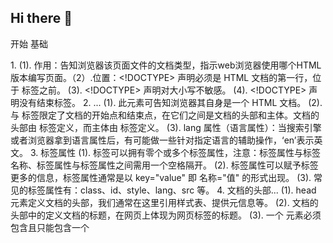 ## Hi there 👋
开始
基础

1.<!DOCTYPE html>
(1). 作用：告知浏览器该页面文件的文档类型，指示web浏览器使用哪个HTML版本编写页面。（2）.位置：<!DOCTYPE> 声明必须是 HTML 文档的第一行，位于 <html> 标签之前。 (3). <!DOCTYPE> 声明对大小写不敏感。 (4). <!DOCTYPE> 声明没有结束标签。
2. <html lang="en">...</html>
(1). 此元素可告知浏览器其自身是一个 HTML 文档。 (2). <html> 与 </html> 标签限定了文档的开始点和结束点，在它们之间是文档的头部和主体。文档的头部由 <head> 标签定义，而主体由 <body> 标签定义。 (3). lang 属性（语言属性）：当搜索引擎或者浏览器拿到语言属性后，有可能做一些针对指定语言的辅助操作，‘en’表示英文。
3. 标签属性
(1). 标签可以拥有零个或多个标签属性，注意：标签属性与标签名称、标签属性与标签属性之间需用一个空格隔开。 (2). 标签属性可以赋予标签更多的信息，标签属性通常是以 key="value" 即 名称="值" 的形式出现。 (3). 常见的标签属性有：class、id、style、lang、src 等。
4. 文档的头部<head>...</head>
(1). head 元素定义文档的头部，我们通常在这里引用样式表、提供元信息等。 (2). 文档的头部中的<title>...</title>定义文档的标题，在网页上体现为网页标签的标题。 (3). 一个 <head> 元素必须包含且只能包含一个 <title> 元素。
元信息：又叫元数据，就是描述数据的数据。这里主要指文档的概要信息。
5. 文档的主体<body>...</body>
（1）.body元素定义文档的主体，包含文档的所有内容（比如文本、超链接、图像、表格和列表等等）。
6.每个编译语言都有注释，html也不例外，在HTML中我们使用<!-- -->标签来表示注释：

网页中显示的内容如下：

注释标签用于在源代码中插入注释。注释不会显示在浏览器网页中的。


第二
简单使用其他<>
<img> 为例，来演示如何使用 MDN 文档。
1. 搜索
打开上面的链接，我们会看到这样的一个页面：
（1）在标注 1 的地方，我们可以切换网页显示的语言。 （2）在标注 2 的地方，我们输入 img 进行搜索。
因为我们要搜索的是 img 标签（html tag），所以点击第二条纪录：

1. 阅读文档
打开后看到如下界面，通常一个 HTML 标签（html tag）的文档都会包含该标签的概述、标签属性的介绍、应用的例子和浏览器兼容性等内容。

翻到介绍标签属性的位置，可以看到文档中介绍了img 标签的各个标签属性的作用，下图中被框出来的 title 、 align 、 alt等都是 img 标签的属性。

在页面最开始的地方，可以看到使用的示例，到这里大家应该对如何使用img标签有了一定的了解：


<p> <h1> <h2>... <strong>
图片<img>
<img>标签，我们已经见过它很多次了，它的使用方法如下：显示效果：

点击播放上述代码：
代码演示
在标签属性src中写入图片的 相对路径 或 绝对路径 就可以啦。
图片标签还有个 alt 属性，这个属性定义了描述图像的替换文本。如果图像的 URL 是错误的，该图像不在 支持的格式 列表中，或者如果图像还没有被下载，用户将看到这里的替换文本。
alt 的效果是这样的：

除了静态的 jpg、jpeg、png 之类的图片，我们还可以用 img 标签向网页中插入 gif 动图哦：

网页显示效果：

超链接<a>
<a>标签是内联标签，用户点击后，浏览器会跳转到指定的网址。下面就是一个典型的链接。
链接代码：
显示效果：
点击播放：
代码演示
浏览器显示“优课达”，文字下面默认会有下划线，表示这是一个链接。用户点击后，浏览器跳转到 href 属性指定的网址。
<a>标签内部不仅可以放置文字，也可以放置其他元素，比如段落、图像、多媒体等等。比如：
链接代码：
显示效果：
点击播放：
代码演示
下面我们来了解一下链接标签中比较重要的属性：
链接标签的属性
href
href 属性给出链接指向的网址。它的值应该是一个 URL 或者锚点。
URL：统一资源定位符（英语：Uniform Resource Locator，缩写：URL；或称统一资源定位器、定位地址、URL 地址，俗称网页地址或简称网址）是因特网上标准的资源的地址（Address）。
title
title 属性给出链接的说明信息。鼠标悬停在链接上方时，浏览器会将这个属性的值，以提示块的形式显示出来。 title 属性：
target
target 属性指定如何展示打开的链接。
target 属性的值也可以是“_self”、“_blank”、“_parent”、“_top”四个关键字之一。
1. 当它为_self 时表示在当前页面打开，target 默认为“_self”。
显示效果：优课达
1. 当它为_blank 时表示在新页面打开。
显示效果：优课达
点击播放上述代码：
代码演示
target 属性的值分别是“_self”、“_blank”时打开链接的表现：
<ol>有序 <ul>无序
除了我们之前在文章中用到的 **标题标签** <h1>~<h6> 、 段落标签<p> 、 内联标签<span> <strong> 、 图片标签<img>(也是内联标签)、 链接标签<a>(也是内联标签)外，列表标签也是很常用的文本标签。
HTML提供了无序列表标签<ul>和有序列表标签<ol>供我们选择，这里我们选择无序列表标签<ul>，列表的每一项都用标签<li>表示，点击播放：
代码演示

显示效果：
● 列出今天要做的事情
● 每天结束填写回顾和反思
● 计划第二天的内容
我们可以看到，每个列表项<li>前面有个实心小圆点，这是无序列表的符号，当不需要考虑列表项的顺序时，我们常常采用无序列表标签<ul>。
如果想要显示有排序的列表项，我们会用<ol>标签，它的列表符号会是数字或者字母等，点击播放：
代码演示

显示效果：
1. 列出今天要做的事情
2. 每天结束填写回顾和反思
3. 计划第二天的内容
<注册表格>
在浏览 Web 时，用户的交互主要是通过点击 链接 来浏览网页。 但有时我们也需要用户通过 输入 来提供一些信息。比如：
● 注册并登录网站
● 输入个人信息（姓名，地址，信用卡详细信息……）
● 过滤内容（使用下拉菜单，复选框……）
● 进行搜索
● 上传文件
● …
为了满足这些需求，HTML 提供了交互式 表单控件 ：
● 文本输入（一行或多行）
● 单选按钮
● 复选框
● 下拉菜单
● 上传小部件
● 提交按钮
form 标签
现在让我们来完成下面这个表单的开发
可以看到，在这个注册表单里都是输入框、按钮等表单元素，对于这些表单控件，我们需要用一个块状元素<form>把它们包起来，属于同一个表单的表单控件要包含在同一个块状元素<form>里。
这个标签有两个属性需要我们了解，action和method：
1. action：一个处理此表单信息的程序所在的 URL，所述表格信息将在表单提交时被发送到定义的地址；
2. method：它的值可以是 GET 或 POST，用来规定 如何 发送表单信息；
通常，表单信息被发送到 服务器 。如何处理这些数据不是我们本次课的内容，我们以后会再讲到。
现在让我们先写下一个<form>标签，在网页上定义一个表单区域：
<!-- <form>是块状标签，要注意：<form>标签不能嵌套<form>标签 -->
<form action="">
  <!-- 这里会有一些表单控件 -->
</form>

昵称输入框
<!-- action=""则表单信息将提交到当前页面 -->
<form action="">
  <input type="text" />
</form>
显示效果：
特别注意：需要我们特别关注的是，input不但是一个内联元素，还是一个只有开始标签，没有结束标签的内联元素，我们可以认为它是一个“自闭”元素。你还记得别的自闭元素吗？
1. 占位文本 “placeholder”
我们可以看到，注册表单（上图）中的昵称输入框里有“昵称”两个字，而我们的单行文本输入框中并没有任何文字，这个文字在点击输入框并输入内容后会消失，这是 占位文本，通常用来 提示 用户需要输入什么。可以通过标签属性 “placeholder” 来实现的。
<input type="text" placeholder="昵称" />
显示效果： 
2. 输入框名字 “name”
为了区别于其他的<input>，我们需要给昵称输入框加上标签属性name，作为<input>的名字，在提交表单数据时就不会和其他<input>搞混了：
<input type="text" placeholder="昵称" name="nick" />
显示效果：
3. 输入框的值 “value”
如果希望在输入框中预填写用户的昵称，可以用标签属性value：
<input type="text" placeholder="昵称" name="nick" value="小明" />
显示效果： 
4. 不可修改的输入框 “readonly”和“disabled”
在一些特殊情况中，我们会给用户分配昵称，这个时候并不希望用户可以自行修改，我们可以这么做：
<input type="text" placeholder="昵称" name="nick" value="小明" readonly />
显示效果： 
把输入框变成 只读 输入框！这样用户就不能自己修改预填写的内容啦。
除了用”readonly”这个属性，我们还可以用”disabled”，这个属性也能使用户无法更改输入框中的内容。
<input type="text" placeholder="昵称" name="nick" value="小明" disabled />
显示效果： 
但是这两个是有一定区别的：
属性	disabled	readonly
对象	所有表单元素	input 和 textarea
作用	使文本框不能输入，当表单以 POST 或 GET 的方式提交时，使用了 disabled 的元素的值不会被传递出去	仅使文本框不能输入
外观 *	使文本框变灰	外观没有变化
外观 * ：在不同浏览器中输入框的外观可能会有区别，因此“readonly”和“disabled” 这两种输入框在外观上的差别可能与上表所述有所不同。

 
多行输入框（个性签名）
这里我们会用到textarea标签来写多行输入框。
<!-- name属性表示表单元素的名称，placeholder属性表示表单元素的占位文本 -->
<textarea
  name="sign"
  rows="5"
  cols="30"
  placeholder="请输入个性签名"
></textarea>
显示效果： 
点击播放上述代码：
其中rows和cols分别表示行数（高度）和文本域的可视宽度： rows：行数（高度）； cols：文本域的可视宽度；
这两个属性可写可不写，<textarea></textarea>就能表示一个多行输入框，显示效果： 
在多行文本框右下角我们可以看到一排斜线：在斜线处按住鼠标左键拖动，可以改变输入框的大小。
密码输入框
密码输入框和昵称输入框有点区别，用户输入的内容将会以 黑圆点 的形式显示。
如何做到输入内容不直接显示呢？ 非常简单，我们只需要把表单标签<input>中的标签属性type="text"改成type="password"就可以啦：
<!-- type属性表示表单元素的类型，name属性表示表单元素的名称，placeholder属性表示表单元素的占位文本 -->
<input type="password" name="password" placeholder="密码" />
显示效果如下，你可以在下面的输入框中输入内容试一试： 
点击播放上述代码：

现在我们把下图这个表单中的个性签名输入框和密码输入框加上，点击播放：




<单选框和复选框>
性别单选题（单选框）
在这里我们只考虑了男女两种性别，并默认用户只有一种性别。 就像做单选题一样，用户只能选择男性或者女性。
这里我们得使用 单选框：
<!-- type属性表示表单元素的类型，name属性表示表单元素的名称，value属性表示表单元素的值 -->
<input type="radio" name="gender" value="male" />
<input type="radio" name="gender" value="female" />
显示效果：  
所谓单选框，其实只是把控件类型ttype="text"改成了type="radio"。 大部分 表单元素都是通过改变标签属性type的值来实现的。
* 属于同一道“单选题”的每个单选按钮，应该拥有 相同 的name属性值。
我们用 value=“male” 表示男性，用 value=“female” 表示女性，但是大家会发现，在上面的网页显示效果中并没有这两个单词出现，其实，这两个单词是表单数据提交时提交的内容。
那么我们如何把选项的内容写到网页上呢？很简单，直接在input标签后加内容就可以啦：
<input type="radio" name="gender" value="male" />男
<input type="radio" name="gender" value="female" />女
显示效果：  男  女
现在，当用户点击文字前面的小圆点时，就会选中对应的性别啦，点击试试吧。
但是，这样点击的范围有点小，如果点击文字也能选中对应的性别就更好了。 为了达到这个目的，我们常常会把单选框和标签<label>配合使用：
<label> <input type="radio" name="gender" value="male" />男 </label>
<label> <input type="radio" name="gender" value="female" />女 </label>
显示效果：  男  女
点击播放上述代码：
代码演示
现在点击文字也能选中对应的性别！试试看吧！
另一种写法：
<input id="male" type="radio" name="gender" value="male" />
<label for="male">男</label>
<input id="female" type="radio" name="gender" value="female" />
<label for="female">女</label>
我们给单选框<input>加了一个属性id="male"，给<label>标签也加了一个属性for="male"。这样，两者之间就产生了一一对应的关系。 显示效果：  男
 女 点击播放上述代码：
代码演示
兴趣多选题（复选框）
用户可能对很多领域感兴趣，所以在兴趣的选择上我们要用复选框。
复选框的使用就像一道多选题，用户可以选择多个选项。除此之外，复选框和单选框很像，它的类型是checkbox：
<input type="checkbox" />
显示效果： 
点击播放上述代码：
代码演示
你会在页面上看到一个小方框，点击它，可以看到它被选中了，再次点击，选中会被取消。
为了写好我们的兴趣复选框，我们需要在上面这个简单的复选框的基础上，给它们加上文字（配合<label>标签）、name 属性和 value 值：
<label> <input type="checkbox" name="interest" value="coding" />编程 </label>
<label> <input type="checkbox" name="interest" value="other" />其他 </label>
显示效果：  编程  其他
点击播放上述代码：
代码演示
* 属于同一道“多选题”的每个复选框元素，应该拥有 相同 的name属性值。
需要注意的是：复选框是只有 2 种状态的表单控件：已选中或未选中。在只有一个复选框的情况下，它允许用户对某事说“是”或“否”，比如同意或不同意某个条款。而只有一个单选框的情况下，用户一旦选择了这个单选框，就不能再取消选择了，除非他刷新了网页～
现在我们把下图这个表单中的性别输入框和兴趣多选框加上（样式可能和下面这个表单有些不同，大家先不用纠结这一点，样式的问题等我们学习样式之后再讨论），点击播放：

因为男女是同一选择中的so name 相同 
拓展多选

 <select>和<option>，选项菜单。

每个选项用<option>标签表示，一组选项用<select>包裹：
<select name="career">
  <option value="default">请选择职业</option>
  <option value="staff">公司职员</option>
  <option value="freelancer">自由职业者</option>
  <option value="student">学生</option>
  <option value="other">其他</option>
</select>
显示效果：   
点击播放上述代码：

需要注意的是，这是一个单选菜单，如果用户选择了“学生”，那么提交的数据将会是：career:"student"
发现了吗？提交的内容并不是“学生”，而是<option>标签的标签属性value的值。所以每个 option 的 value 值要互不相同。
如果我们想要的是一个多选菜单，该怎么办呢？
很简单，给<select>标签添加 multiple 属性，就可以通过按住 Ctrl（或 ⌘）并单击选项来选中多个选项啦：
<select name="career" multiple>
  <option value="default">请选择职业</option>
  <option value="staff">公司职员</option>
  <option value="freelancer">自由职业者</option>
  <option value="student">学生</option>
  <option value="other">其他</option>
</select>
显示效果：   

点击试试看，这次可以选中多个选项了。
<button>注册</button>
显示效果： 注册
点击播放上述代码：
代码演示
因为<button>标签有闭合标签，在开始标签和结束标签之间，我们可以放上文字、图片、图标等等。
这个按钮放在 form 中会在点击的时候自动提交表单数据，但是在 button 提交表单数据这一点上是有浏览器兼容性问题的，一般还是需要加上 type=“submit”来确保数据的提交：
<button type="submit">注册</button>
显示效果： 注册
点击播放上述代码：
代码演示
现在我们把下图这个表单中的职业选择菜单加上，点击播放：
代码演示
到这里，我们就完成了一个简单的注册表单。
完整的注册表单：
<form action="">
  <input type="text" name="name" placeholder="请输入昵称" />
  <textarea
    name="sign"
    rows="5"
    cols="30"
    placeholder="请输入个性签名"
  ></textarea>
  <input name="password" type="password" placeholder="请输入密码" />

  <label> <input type="radio" name="gender" value="male" />男 </label>
  <label> <input type="radio" name="gender" value="female" />女 </label>

  <label> <input type="checkbox" name="interest" value="coding" />编程 </label>
  <label> <input type="checkbox" name="interest" value="other" />其他 </label>

  <select name="career">
    <option value="default">请选择职业</option>
    <option value="staff">公司职员</option>
    <option value="freelancer">自由职业者</option>
    <option value="student">学生</option>
    <option value="other">其他</option>
  </select>

  <button type="submit">注册</button>
</form>

小总结
 

文字格式
5.1HTML 内部添加样式
1 在标签中添加声明
声明的关键字是style后接等号（=）再接引号（""），即style=""
具体声明如下：
<input type="text" placeholder="手机号码" style="">
● 声明位置不分先后
<input type="text" style="" placeholder="手机号码">
<!-- 或者 -->
<input style="" type="text" placeholder="手机号码">
以上两种方式都正确
● 与其他关键字之间用空格隔开
关键字和关键字之间要用空格隔开，比如type和placeholder之间会加一个空格
<input type="text" placeholder="手机号码" style="">
注意：关键字和标签名之间也要用空格隔开，比如下面这种写法就是错误的
<pstyle=""></p>
2 在引号之间添加样式
<p style="font-size:14px;color:white"></p>
这段代码的意思就是：设置p标签中的字体大小为14px，颜色为白色。
CSS样式我们在后面会学到，这段代码不理解也不要紧。
5.2 字体大小/字体粗细
在css中，样式是由属性和值组成中间用冒号（:）隔开，用分号（;）收尾，其中属性可以理解为身高、体重，值可以理解为 1.8 米、60kg，在现实生活中我们用这样一对组合来描述人或者物，在 CSS 中，我们用这样一对组合来描述文字的粗细、大小、颜色等等。

字体大小
设置格式为：font-size:36px;
font-size --> 字体的大小 36px --> 字体大小的尺寸
注意：
你可能会在以后的代码中看到这样的现象，style = "font-size: 12px; font-weight:bold"。可以看到，bold 后面没有分号;，这是因为这一组属性后面再没有其他的属性了，所以可以把结尾的分号;省略，但是这样的写法允许，但不规范。
核心代码如下：
<!-- 设置字体的大小为12px -->
<p style="font-size: 12px;">
  一个轻量级和模块化的前端框架，用于开发快速和强大的web接口。
</p>
<!-- 设置字体的大小为24px -->
<p style="font-size: 24px;">
  一个轻量级和模块化的前端框架，用于开发快速和强大的web接口。
</p>
点击下方的播放按钮查看代码演示

字体加粗
设置格式：font-weight:100;
设置文字粗细的时候，其值可以是 100，200，300，400，500，600，700，800，900 中的任何一个,或者可以用英文代替，normal（正常粗细），lighter(细)，bold（粗），bolder（更粗）
下面我们来看看使用不同的值去设置字体粗细的效果
font-weight:200;
优课达
font-weight:lighter;
优课达
font-weight:400;
优课达
font-weight:normal;
优课达
font-weight:700;
优课达
font-weight:bold;
优课达
核心代码如下：
<p style="font-weight: 200;">优课达--学的比别人好一点～</p>
<p style="font-weight: lighter;">优课达--学的比别人好一点～</p>
<p style="font-weight: 400;">优课达--学的比别人好一点～</p>
<p style="font-weight: normal;">优课达--学的比别人好一点～</p>
<p style="font-weight: 700;">优课达--学的比别人好一点～</p>
<p style="font-weight: bold;">优课达--学的比别人好一点～</p>
点击下方的播放按钮查看代码演示




5.3 字体颜色/文字对齐方式
颜色
颜色是页面中不可或缺的属性，在背景、文字中应用非常广泛，颜色的值的设置方式分为四种：
1. 英文字母形式
● color: black;
 
● color: blue;
 
● color: red;
2. 十六进制颜色 十六进制颜色由#开头，后面跟三个数字，每个数字的范围为 00 ～ FF，每个数字代表一种颜色，最终的颜色由这三种颜色调和而成； 这个颜色一般由设计师给我们，或者可以用吸色工具去获取。
● color: #DAE8FC;
 
● color: #D5E8D4;
3. rgb 形式 rgb 形式和十六进制的原理相同，其最终的颜色由三种颜色的深浅决定，即 r(red)，g(green)，b(blue)，每种颜色的范围为 0 ～ 255，代表这每种颜色的深浅，值越大越深；同样的，我们不必去深入研究它，设计师给我们什么，我们就用什么。
● color: rgb(253, 217, 106);
4. rgba 形式 rgba 形式相比 rgb 形式，多了一个 a，这里的 a 代表的是 Alpha(透明度)，a 的值在 0 ～ 1 之间，为了简化书写，也可以直接省略 0，写成.4，等同于 0.4。
● color: rgba(253, 217, 106,1.0);
 
● color: rgba(253, 217, 106,0.3);
注意：以上四种表达方式：
1. 多数情况下建议使用十六进制表达方式；
2. 调试的时候可以用英文字母形式，初期的调试就是随便设置一个颜色，查看区块是否存在，区块大小等，在盒模型中我们会遇到；
3. 如果要设置文字透明度或者背景透明度，就要用到rgba形式，在第八章我们会遇到。
下面我们来使用字体颜色来实现下图效果：
UIzards
Senior UX Designer
Nam liber tempor cum soluta nobis eleifend option congue nihil imperdiet doming id quom placerat facer possim assum. Typi non habent claritatem insitam; est usus legentis in iis qui faorum claritatem. Investigationes demonstraverunt lectores legere me lius quod ii legunt saepius.
核心代码如下：
<h3 style="color:#ff9a9e;font-weight:700;font-size: 24px;">UIzards</h3>
<h4 style="font-size: 16px;color: #474d5d;font-weight: 400;">
  Senior UX Designer
</h4>
<p style="font-size: 14px;color:#84868d;">
  Nam liber tempor cum soluta nobis eleifend option congue nihil imperdiet
  doming id quom placerat facer possim assum. Typi non habent claritatem
  insitam; est usus legentis in iis qui faorum claritatem. Investigationes
  demonstraverunt lectores legere me lius quod ii legunt saepius.
</p>
点击下方的播放按钮播放代码演示
代码演示
文字居中/居左/居右
在学习这一节的文字对齐方式的时候，大家可以结合 word 这个办公软件的文字对齐方式去理解，原理是一样的。具体对齐方式效果如下图所示：
文字左对齐
文字对齐方式左对齐文字对齐方式左对齐文字对齐方式左对齐文字对齐方式左对齐文字对齐方式左对齐
文字右对齐
文字对齐方式右对齐文字对齐方式右对齐文字对齐方式右对齐文字对齐方式右对齐文字对齐方式右对齐
文字居中对齐
文字对齐方式居中对齐文字对齐方式居中对齐文字对齐方式居中对齐文字对齐方式居中对齐
设置文字对齐的格式如下：
● text-align: center; 文字居中对齐
● text-align: left; 文字左对齐
● text-align: right; 文字右对齐

 
行高
首先来解释一下行高，我们先来看一张图：

图中虚线框的高度就是我们之前学过的font-size(字体大小)，以图中的行高为例，20px的行高除去文字大小12px后，将剩下的8px均分为两部分，分别填充在文字上下；
两行文字之间的距离就是由第一行文字下面的4px加第二行文字上面的4px形成一个8px的间距，因此行高的大小决定了文字行与行之间距离的大小。
行高的设置格式：line-height: 30px;
在实际应用中，行高的作用主要有两个：
第一个作用：改变段落中行与行之间的距离
段落中默认是有行高的，但是这个默认的行高未必能满足我们的需求，因此我们就需要改变行高来实现我们需要的效果；
下面我们来看一个案例，第一个p标签内的行高为默认高度，第二个p标签的行高为32px，下图是结果：
We understand every aspect of project and we put a great amount of time in understanding the project.
We understand every aspect of project and we put a great amount of time in understanding the project.
核心代码如下：
<p>
  We understand every aspect of project and we put a great amount of time in
  understanding the project.
</p>

<p style="line-height:32px;">
  We understand every aspect of project and we put a great amount of time in
  understanding the project.
</p>
点击下方的播放按钮查看代码演示
代码演示
第二个作用：使文字上下居中
从下图可以看出，随着行高的变化，文字的位置也在不断变化，当行高和矩形的高度一样的时候，文字在矩形中上下居中。
例如：文字外面的矩形高度为 80px，要想让文字在矩形中上下居中，就要设置文字的行高为 80px

如下图所示，我们可以使用做一个文字居中的按钮：
提交
核心代码如下： 为了美观，背景颜色和圆角我们在 index.css 中写出，后面我们会学到，这里不用纠结
<button
  style="width: 120px;height:50px;text-align: center;line-height:50px;color:white;font-size: 18px;"
>
  提交
</button>
点击下方的播放按钮查看代码演示
代码演示
字间距
字间距就是文字之间的间距，但是中文和英文的字间距是不一样的
● 英文的字间距是每个字母之间的距离，单词和单词之间的距离不属于字间距
● 中文是每个汉字之间的距离
设置字间距的格式为：letter-spacing: 30px;
代码演示
字体
字体的概念我们在生活中肯定接触了很多，比如说宋体，隶书，黑体，草书等等，当然还有很多外国字体，比如微软雅黑。
字体了解了，那么我们如何去设置字体呢？其实设置字体的方式很简单，关键字+值即可，例如：
font-family: sans-serif;
我们设置的字体能否被应用在页面上取决于使用者的电脑有没有安装这个字体，所以网页中会使用一些常见的字体，使得自己的网站兼容性更好。
当然了，有的网站比较个性化，喜欢用一些个性化的字体，所以他们会多设置几个字体，比如：
font-family: 'Goudy Bookletter 1911', sans-serif, 'Gill Sans Extrabold';
这段代码怎么去理解呢？页面加载以后会先去找代码中设置的字体，这里有三个备选的字体，浏览器会按顺序加载：首先看看"Goudy Bookletter 1911"字体在电脑上是否安装；如果没有安装，就去看第二个字体；如果还没有，就去看第三个字体是否已经安装；如果都没有安装，那么就只能用默认的微软字体，这个字体是所有电脑默认会安装的。
字体写法有一些注意事项：
● 多个字体之间用英文逗号（,）隔开
● 字体名称中间有空格的时候，要加引号，单引号和双引号都行："Times News Roman"
● 中文字体名称要用引号，单引号和双引号都行："宋体"

1.1 HTML5/CSS3介绍
认识HTML5
HTML5简而言之就是HTML的升级版，在之前的基础上添加了更多的功能，丰富了一些属性，让页面制作更加多元化，相比之前的HTML而言，HTML5功能更强大、页面效果更绚丽，下面我们观看几个案例来感受一下HTML5制作出来的页面效果：
语义化标签
其实在我们学习HTML的时候，就已经接触到了语义，比如我们之前使用的：
● <p></p>标签代表段落
● <h1></h1>标签代表一级标题
● <li></li>标签代表列表
这就是语义化标签，即标签的名字赋予标签的意义和作用。
但是div代表什么呢？显然是无法根据div这个标签名判断div在页面中的位置，比如下面这个页面，它的页面结构非常清晰。

下面用我们常用的布局方法来将上面这张图转化成代码，代码如下：
<div></div>
<div></div>
<div></div>
大家有没有注意到一个问题，本来清晰的页面结构，写成代码以后，仅靠阅读代码，我们无法在脑海中形成之前的页面结构。
语义化标签就是用来解决这个问题的，对应上面每一个区块，在HTML5中都有对应的语义化标签，下面我们用语义化标签来改造一下上面这段代码：
<!-- 头部 -->
<header></header>
<!-- 主体 -->
<main></main>
<!-- 底部 -->
<footer></footer>
仅通过阅读代码，就可以确定页面结构，这就是语义化标签的意义所在。
常用的语义化标签
常用的语义化标签不止上面三个，下面这个布局所涉及的语义化标签基本涵盖了我们常用的所有语义化标签：

对应的HTML代码如下：
<!-- 头部 -->
<header>header</header>
<!-- 主体 -->
<main>
    <!-- 导航 -->
    <nav>nav</nav>
    <!-- 区块 -->
    <section>section</section>
    <section>section</section>
</main>
<!-- 侧边栏 -->
<aside></aside>
<!-- 底部 -->
<footer></footer>
语义化标签的使用场景
下面我们以“淘宝网”首页为例，来理解语义化标签的使用场景。
<header></header>——头部
header标签用于展示介绍性内容，通常包含一组介绍性的或者是辅助导航的实用元素。
例如淘宝页面中的顶部：
<main></main>——主体
main标签通常是页面的主体内容区域。
例如淘宝页面中header以下footer以上的所有内容:
但是在实际应用中，需要根据具体情况去分析，只要是某个区块的主体就可以用main标签，暂时我们不用纠结，只记住上面这一种即可。
<footer></footer>——底部
footer表示页面页脚部分的版权数据、与文档相关的链接、责任声明等信息。
网页中最常见的footer就是页面最底部的一些额外信息：
淘宝的页面footer内容比较多，一般网站的footer信息不会很多。
<nav></nav>——导航
nav:定义文档或者页面的导航
比如网页中的商品类别导航：
<aside></aside>——侧边栏
aside:定义页面的侧边栏内容
如淘宝的侧边栏：
<section></section>——区域块
section:定义文档中的节，区域块，section更像接近div的语义，就是在页面中开辟一块空间。
比如下面这个页面中，我们首先要将页面分成左右两部分，这里就可以用section去区分：
基本上，语义化标签的使用场景就是这么多，还有一些更深入的使用场景，我们暂时先不用去了解，只要知道常用的一些使用场景即可。
CSS3
CSS3和HTML5的关系你可以理解为CSS和HTML之间的关系，由于CSS3修改内容较多，我们在后续章节会展开讲，在本章不做多于赘述。
2.1 CSS伪元素--::after/::before
网页中我们经常会在页面的头部见到下图中的布局：

我们的做法是这样的，核心代码如下：
<span class="icon"></span><span class="words">主页</span>
.icon {
    display: inline-block;
    width: 24px;
    height: 24px;
    background: url(https://qgt-document.oss-cn-beijing.aliyuncs.com/P3-2-HTML-CSS/1.2/source/first-page.png) no-repeat center;
    background-size: contain;
    vertical-align: top;
    margin-right: 8px;
}

.words {
    font-size: 18px;
    line-height: 24px;
}
我们来通过代码演示来看一下最终的效果：
代码演示
其实我们有一种更好的方法来完成上述案例，即伪元素。
伪元素就是利用css代码在标签内部的前面，或者后面添加一个行内元素，这个行内元素你可以理解为span。
下面我们来认识一下伪元素的写法：
/* before */
选择器::before{
  /* 使用空白符号占位 */
  content: '';
}

/* after */
选择器::after{
  /* 使用空白符号占位 */
  content: '';
}
接下来我们来使用伪元素实现开头的案例：
1. 去除HTML代码中类名为icon的span标签
<span>主页</span>
1. 修改CSS代码
/* 在span之前添加行内元素 */
span::before {
  content: '';
  /* 将添加的行内元素定位，并设置大小、背景 */
    position: absolute;
    left: 0px;
    width: 24px;
    height: 24px;
    background: url(https://qgt-document.oss-cn-beijing.aliyuncs.com/P3-2-HTML-CSS/1.2/source/first-page.png) no-repeat center;
    background-size: contain;
}
最后我们通过代码演示来看一下最终的效果：
代码演示
上述案例中我们将添加的行内元素做了定位处理，其实还可以将添加的行内元素转换成块元素（block）或者行内块元素（inline-block）来实现我们需要的效果。
下面我们要用display来做一个案例，在很多网页中的轮播图中，我们可以看到这样的用来切换图片的小圆点，如下图所示：

将这里的小圆点放大一点后，如下图：

这个案例就不用去对比常规写法和伪元素写法了，我们直接用伪元素来完成上图效果，核心代码在下面贴出：
<div class="circle"></div>
.circle {
    box-sizing: border-box;
    width: 200px;
    height: 200px;
    margin: 20px auto;
    border-radius: 50%;
    background: #9995A5;
    /* 使用padding让子元素居中 */
    padding: 30px;
    border: 10px solid #8E8A97;
}

.circle::before{
   content: '';
  /* 将添加的行内元素转成块元素 */
    display: block;
    width: 120px;
    height: 120px;
    border-radius: 50%;
    background: #666278;
}
代码演示
在之前的例子中我们都用的是::before，没有介绍过::after，其实::after和::before是一样的，当我们需要第二个行内元素的时候，就需要用after
2.2 CSS伪类--清除浮动
浮动带来的问题
我们先来看一个页面，如下图：
son-one
son-two
son-three
要完成这个案例，最好的办法就是子元素设置高度，父元素的高度由子元素撑起来，使父元素的高度可以自适应，核心代码如下：
<div class="father-one">
    <div class="son-one">son-one</div>
    <div class="son-two">son-two</div>
    <div class="son-three">son-three</div>
</div>
.father-one {
    border: 2px solid #8E8A97;
    text-align: center;
}

.son-one {
    line-height: 50px;
    background-color: #00FFFF;
}

.son-two {
    line-height: 100px;
    background-color: #00BFFF;
}

.son-three {
    line-height: 50px;
    background-color: #00FFFF;
}
代码演示
影响父元素兄弟元素的布局
下面我们给.father-one后面添加一个兄弟元素，然后让.father-one里面的所有子元素都浮动，看一下会出现什么现象：
核心代码如下（代码中省略了部分已有代码）：
<!-- 添加father-one的兄弟元素 -->
<div class="father-two"></div>
.son-one{
  /* 浮动后的元素宽度默认和它内容的宽度一致，即和文字的宽度一致。
  这里为了美观，设置一个自定义宽度*/
  width:33.3%;
  float:left;
}

.son-two{
  width:33.3%;
  float:left;
}

.son-three{
  width:33.3%;
  float:left;
}

.father-two{
  height: 150px;
  background-color: #CACACA;
}
最终得到下图所示的页面效果：
son-one
son-two
son-three
观察上图，会发现类名为father-two的div的一部分内容会跑到father-one的子元素的下面，这是因为father-two会紧跟father-one的下边界（即红色下边框线）。
这显然不是我们需要的效果，我们希望最终的页面效果应该是这样：
son-one
son-two
son-three
所以现在我们需要一种技术可以让父元素包住浮动的子元素，这种技术被称为清除浮动。
清除浮动
清除浮动的方法很多，这里我们只需要掌握一种最常用的方法即可，如下CSS代码即是清除浮动的CSS代码：
.clearfix::after{
  content: '';
  display: block;
  clear: both;
}
比如说我们要解决之前案例中的浮动问题，只需要在父盒子上添加clearfix类名即可，具体参见下方代码：
<!-- 添加清除浮动类名 -->
<div class="father-one clearfix">
    <div class="son-one">son-one</div>
    <div class="son-two">son-two</div>
    <div class="son-three">son-three</div>
</div>
2.3 CSS伪类--事件伪类
伪类在页面中随处可见，我们以淘宝首页为例，挑出几个伪类的案例来看看：
看完这三个案例，我们大致对伪类有了一点了解，通俗点说，就是鼠标移动上去，字体颜色、背景颜色或者边框中的一种或多种样式发生了改变；那么如何使得这些样式发生了改变呢？下面我们就来一探究竟。
首先我们要学习的是鼠标移动上去的效果--hover。
hover——鼠标移动上去
要让样式发生变化，首先我们会有一个基础样式，以“优课达”首页为例：

当鼠标移动上去以后，对应的地方，样式会发生改变，最终变成这样：

观察之后，我们发现，每一个小块的背景颜色从白色-->蓝色，文字从黑色-->白色，所以我们要做的就是在鼠标箭头移动上去以后，完成这两种状态的转换，能完成这种转换过程的就是伪类，具体代码如下：
li:hover{
    background-color: #47A0FC;
    color: white;
}
经过上述步骤之后，我们就会完成如下效果：

最后我们通过代码演示来看一下最终的效果：
active——鼠标点击时
active：鼠标点击时候的效果，这个效果在超链接中比较常见，注意这里的点击是点住鼠标不松开。
在hover的基础上，我们来再添加一个active伪类，实现下图所示效果：

首先需要用选择器选中要添加伪类的标签，ul>li.
然后在选择器后面添加对应的伪类，这里我们要添加的是active
ul>li:active{
    /* 要改变的效果 */
}
最后在花括号内添加要改变的样式:
ul>li:active{
    /* 要改变的效果 */
    color: black;
}
下面我们通过代码演示来看一下最终的效果：
注意：
hover一定要在active之前，否则不会生效。
/* 正确 */
a:hover{}
a:active{}
/* 错误 */
a:active{}
a:hover{}
focus——获取焦点后
focus:获取焦点的伪类，一般用于具有焦点的元素，比如input，比如我们可以让input获取到焦点以后，改变input的边框颜色。

实现步骤在这里就不详细描述，我们可以通过代码演示来看一下最终的效果：


<!--
**hh** is a ✨ _special_ ✨ repository because its `README.md` (this file) appears on your GitHub profile.

Here are some ideas to get you started:

- 🔭 I’m currently working on ...
- 🌱 I’m currently learning ...
- 👯 I’m looking to collaborate on ...
- 🤔 I’m looking for help with ...
- 💬 Ask me about ...
- 📫 How to reach me: ...
- 😄 Pronouns: ...
- ⚡ Fun fact: ...
-->
